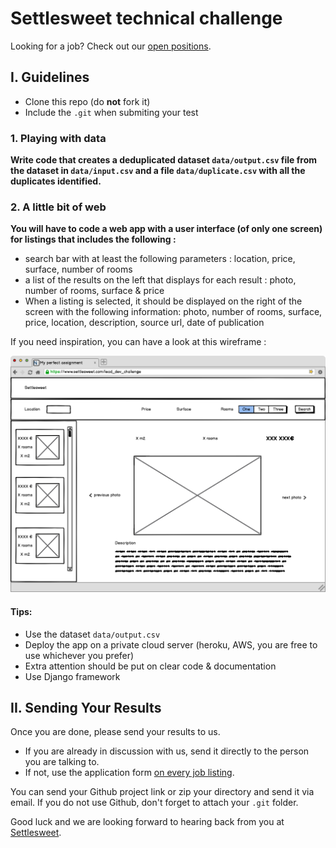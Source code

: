 # Settlesweet technical challenge

Looking for a job? Check out our [open positions](https://settlesweet.welcomekit.co/).

## I. Guidelines


- Clone this repo (do **not** fork it)
- Include the `.git` when submiting your test

### 1. Playing with data

**Write code that creates a deduplicated dataset `data/output.csv` file from the dataset in `data/input.csv` and a file `data/duplicate.csv` with all the duplicates identified.**

### 2. A little bit of web

**You will have to code a web app with a user interface (of only one screen) for listings that includes the following :**

- search bar with at least the following parameters : location, price, surface, number of rooms
- a list of the results on the left that displays for each result : photo, number of rooms, surface & price
- When a listing is selected, it should be displayed on the right of the screen with the following information: photo, number of rooms, surface, price, location, description, source url, date of publication

If you need inspiration, you can have a look at this wireframe :

![Lead dev wireframe](wireframe_example.png)

#### Tips:
- Use the dataset `data/output.csv`
- Deploy the app on a private cloud server (heroku, AWS, you are free to use whichever you prefer)
- Extra attention should be put on clear code & documentation
- Use Django framework



## II. Sending Your Results

Once you are done, please send your results to us.

- If you are already in discussion with us, send it directly to the person you are talking to.
- If not, use the application form [on every job listing](https://settlesweet.welcomekit.co/).

You can send your Github project link or zip your directory and send it via email.
If you do not use Github, don't forget to attach your `.git` folder.

Good luck and we are looking forward to hearing back from you at [Settlesweet](https://settlesweet.com/).
